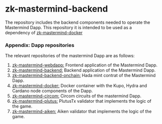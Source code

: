 # zk-mastermind-backend

The repository includes the backend components needed to operate the Mastermind Dapp. This repository it is intended to be used as a dependency of [zk-mastermind-docker](https://github.com/Modulo-P/zk-mastermind-docker)

### Appendix: Dapp repositories

The relevant repositories of the mastermind Dapp are as follows: 

1. [zk-mastermind-webdapp:](https://github.com/Modulo-P/zk-mastermind-webapp) Frontend application of the Mastermind Dapp.
2. [zk-mastermind-backend:](https://github.com/Modulo-P/zk-mastermind-backend) Backend application of the Mastermind Dapp.
3. [zk-mastermind-backend-onchain:](https://github.com/Modulo-P/zk-mastermind-backend-onchain) Hada mint contrat of the Mastermind Dapp.
4. [zk-mastermind-docker:](https://github.com/Modulo-P/zk-mastermind-docker) Docker container with the Kupo, Hydra and Cardano node components of the Dapp.
5. [zk-mastermind-circom:](https://github.com/Modulo-P/zk-mastermind-circom) Circom circuits of the mastermind Dapp.
6. [zk-mastermind-plutus:](https://github.com/Modulo-P/zk-mastermind-plutus) PlutusTx validator that implements the logic of the game.
7. [zk-mastermind-aiken:](https://github.com/Modulo-P/zk-mastermind-aiken) Aiken validator that implements the logic of the game.

